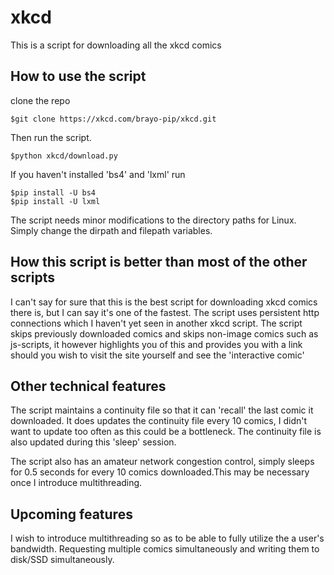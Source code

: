# xkcd
This is a script for downloading all the xkcd comics

## How to use the script
clone the repo
```console 
$git clone https://xkcd.com/brayo-pip/xkcd.git
```
Then run the script.
```console
$python xkcd/download.py
```
If you haven't installed 'bs4' and 'lxml' run
```console
$pip install -U bs4
$pip install -U lxml
```
The script needs minor modifications to the directory paths for Linux.
Simply change the dirpath and filepath variables.

## How this script is better than most of the other scripts
I can't say for sure that this is the best script for downloading xkcd comics there is,
but I can say it's one of the fastest. The script uses persistent http connections which I haven't yet seen in another xkcd script.
The script skips previously downloaded comics and skips non-image comics such as js-scripts, it however highlights you of this and provides you with a link should you wish to visit the site yourself and see the 'interactive comic'

## Other technical features
The script maintains a continuity file so that it can 'recall' the last comic it downloaded.
It does updates the continuity file every 10 comics, I didn't want to update too often as this could be a bottleneck.
The continuity file is also updated during this 'sleep' session.

The script also has an amateur network congestion control, simply sleeps for 0.5 seconds for every 10 comics downloaded.This may be necessary once I introduce multithreading.

## Upcoming features
I wish to introduce multithreading so as to be able to fully utilize the a user's bandwidth. Requesting multiple comics simultaneously and writing them to disk/SSD simultaneously.
